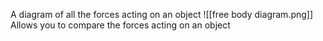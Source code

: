 A diagram of all the forces acting on an object
![[free body diagram.png]]
Allows you to compare the forces acting on an object
